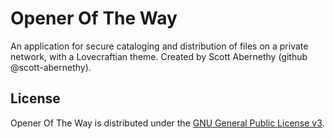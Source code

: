 # Opener Of The Way

An application for secure cataloging and distribution of files on a private network, with a Lovecraftian theme.
Created by Scott Abernethy (github @scott-abernethy).

## License

Opener Of The Way is distributed under the [GNU General Public License v3](http://www.gnu.org/licenses/gpl-3.0.html).
